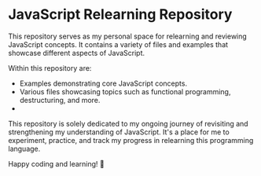 # JavaScript Relearning Repository

This repository serves as my personal space for relearning and reviewing JavaScript concepts. It contains a variety of files and examples that showcase different aspects of JavaScript.

Within this repository are:
- Examples demonstrating core JavaScript concepts.
- Various files showcasing topics such as functional programming, destructuring, and more.
- 
This repository is solely dedicated to my ongoing journey of revisiting and strengthening my understanding of JavaScript. It's a place for me to experiment, practice, and track my progress in relearning this programming language.

Happy coding and learning! 🌟
